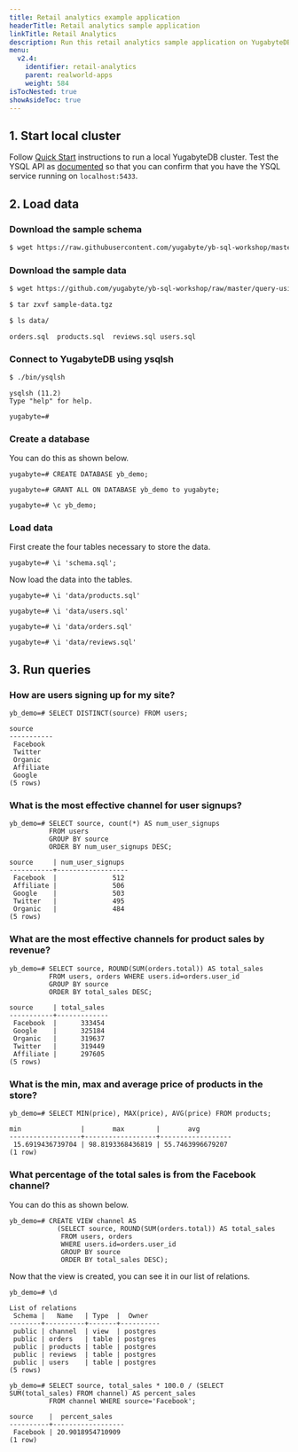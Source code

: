 ```yaml
---
title: Retail analytics example application
headerTitle: Retail analytics sample application
linkTitle: Retail Analytics
description: Run this retail analytics sample application on YugabyteDB and explore YSQL.
menu:
  v2.4:
    identifier: retail-analytics
    parent: realworld-apps
    weight: 584
isTocNested: true
showAsideToc: true
---
```


## 1. Start local cluster

Follow [Quick Start](../../../quick-start/) instructions to run a local YugabyteDB cluster. Test the YSQL API as [documented](../../../quick-start/explore-ysql/) so that you can confirm that you have the YSQL service running on `localhost:5433`. 

## 2. Load data

### Download the sample schema

```sh
$ wget https://raw.githubusercontent.com/yugabyte/yb-sql-workshop/master/query-using-bi-tools/schema.sql
```

### Download the sample data

```sh
$ wget https://github.com/yugabyte/yb-sql-workshop/raw/master/query-using-bi-tools/sample-data.tgz
```

```sh
$ tar zxvf sample-data.tgz
```

```sh
$ ls data/
```

```
orders.sql  products.sql  reviews.sql users.sql
```

### Connect to YugabyteDB using ysqlsh

```sh
$ ./bin/ysqlsh
```

```
ysqlsh (11.2)
Type "help" for help.

yugabyte=#
```

### Create a database

You can do this as shown below.

```plpgsql
yugabyte=# CREATE DATABASE yb_demo;
```

```plpgsql
yugabyte=# GRANT ALL ON DATABASE yb_demo to yugabyte;
```

```plpgsql
yugabyte=# \c yb_demo;
```

### Load data

First create the four tables necessary to store the data.

```plpgsql
yugabyte=# \i 'schema.sql';
```

Now load the data into the tables.

```plpgsql
yugabyte=# \i 'data/products.sql'
```

```plpgsql
yugabyte=# \i 'data/users.sql'
```

```plpgsql
yugabyte=# \i 'data/orders.sql'
```

```plpgsql
yugabyte=# \i 'data/reviews.sql'
```

## 3. Run queries

### How are users signing up for my site?

```plpgsql
yb_demo=# SELECT DISTINCT(source) FROM users;
```

```
source
-----------
 Facebook
 Twitter
 Organic
 Affiliate
 Google
(5 rows)
```

### What is the most effective channel for user signups?

```plpgsql
yb_demo=# SELECT source, count(*) AS num_user_signups
          FROM users
          GROUP BY source
          ORDER BY num_user_signups DESC;
```

```
source     | num_user_signups
-----------+------------------
 Facebook  |              512
 Affiliate |              506
 Google    |              503
 Twitter   |              495
 Organic   |              484
(5 rows)
```

### What are the most effective channels for product sales by revenue?

```plpgsql
yb_demo=# SELECT source, ROUND(SUM(orders.total)) AS total_sales
          FROM users, orders WHERE users.id=orders.user_id
          GROUP BY source
          ORDER BY total_sales DESC;
```

```
source     | total_sales
-----------+-------------
 Facebook  |      333454
 Google    |      325184
 Organic   |      319637
 Twitter   |      319449
 Affiliate |      297605
(5 rows)
```

### What is the min, max and average price of products in the store?

```plpgsql
yb_demo=# SELECT MIN(price), MAX(price), AVG(price) FROM products;
```

```
min               |       max        |       avg
------------------+------------------+------------------
 15.6919436739704 | 98.8193368436819 | 55.7463996679207
(1 row)
```

### What percentage of the total sales is from the Facebook channel?

You can do this as shown below.

```plpgsql
yb_demo=# CREATE VIEW channel AS
            (SELECT source, ROUND(SUM(orders.total)) AS total_sales
             FROM users, orders
             WHERE users.id=orders.user_id
             GROUP BY source
             ORDER BY total_sales DESC);
```

Now that the view is created, you can see it in our list of relations.

```plpgsql
yb_demo=# \d
```

```
List of relations
 Schema |   Name   | Type  |  Owner
--------+----------+-------+----------
 public | channel  | view  | postgres
 public | orders   | table | postgres
 public | products | table | postgres
 public | reviews  | table | postgres
 public | users    | table | postgres
(5 rows)
```

```plpgsql
yb_demo=# SELECT source, total_sales * 100.0 / (SELECT SUM(total_sales) FROM channel) AS percent_sales
          FROM channel WHERE source='Facebook';
```

```
source    |  percent_sales
----------+------------------
 Facebook | 20.9018954710909
(1 row)
```
